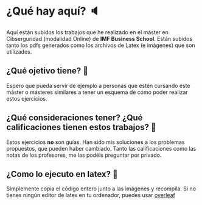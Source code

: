 # ¿Qué hay aquí? :speaker:
Aquí están subidos los trabajos que he realizado en el máster en Cibserguridad (modalidad Online) de **IMF Business School**. Están subidos tanto los pdfs generados como los archivos de Latex (e imágenes) que son utilizados.
## ¿Qué ojetivo tiene? :dart:
Espero que pueda servir de ejemplo a personas que estén cursando este máster o másteres similares a tener un esquema de cómo poder realizar estos ejercicios.
## ¿Qué consideraciones tener? ¿Qué calificaciones tienen estos trabajos? :page_with_curl:
Estos ejercicios **no** son guías. Han sido mis soluciones a los problemas propuestos, que pueden haber cambiado. Tanto las calificaciones como las notas de los profesores, me las podéis preguntar por privado. 
## ¿Como lo ejecuto en latex? :file_folder:
Simplemente copia el código entero junto a las imágenes y recompila. Si no tienes ningún editor de latex en tu ordenador, puedes usar [overleaf](https://es.overleaf.com/)
